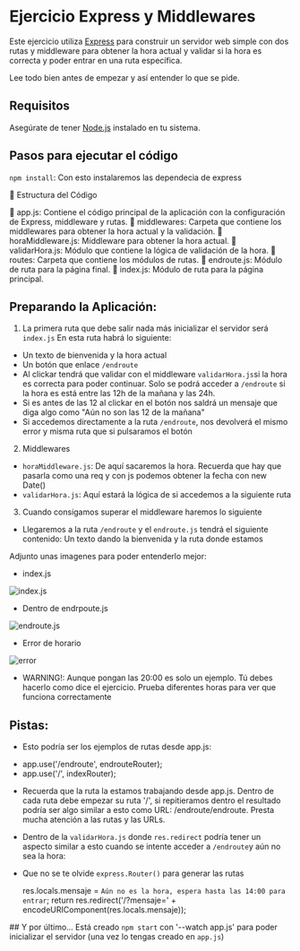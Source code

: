 # Ejercicio Express y Middlewares

Este ejercicio utiliza [Express](https://expressjs.com/) para construir un servidor web simple con dos rutas y middleware para obtener la hora actual y validar si la hora es correcta y poder entrar en una ruta específica.

Lee todo bien antes de empezar y así entender lo que se pide.

## Requisitos

Asegúrate de tener [Node.js](https://nodejs.org/) instalado en tu sistema.

## Pasos para ejecutar el código

`npm install`: Con esto instalaremos las dependecia de express

📂 Estructura del Código

📄 app.js: Contiene el código principal de la aplicación con la configuración de Express, middleware y rutas.
📂 middlewares: Carpeta que contiene los middlewares para obtener la hora actual y la validación.
  📄 horaMiddleware.js: Middleware para obtener la hora actual.
  📄 validarHora.js: Módulo que contiene la lógica de validación de la hora.
📂 routes: Carpeta que contiene los módulos de rutas.
  📄 endroute.js: Módulo de ruta para la página final.
  📄 index.js: Módulo de ruta para la página principal.

## Preparando la Aplicación:

1. La primera ruta que debe salir nada más inicializar el servidor será `index.js`
En esta ruta habrá lo siguiente:
- Un texto de bienvenida y la hora actual
- Un botón que enlace `/endroute`
- Al clickar tendrá que validar con el middleware `validarHora.js`si la hora es correcta para poder continuar. Solo se podrá acceder a `/endroute` si la hora es está entre las 12h de la mañana y las 24h.
- Si es antes de las 12 al clickar en el botón nos saldrá un mensaje que diga algo como "Aún no son las 12 de la mañana"
- Si accedemos directamente a la ruta `/endroute`, nos devolverá el mismo error y misma ruta que si pulsaramos el botón 

2. Middlewares
- `horaMiddleware.js`: De aquí sacaremos la hora. Recuerda que hay que pasarla como una req y con js podemos obtener la fecha con new Date()
- `validarHora.js`: Aquí estará la lógica de si accedemos a la siguiente ruta

3. Cuando consigamos superar el middleware haremos lo siguiente
- Llegaremos a la ruta `/endroute` y el `endroute.js` tendrá el siguiente contenido: 
Un texto dando la bienvenida y la ruta donde estamos

Adjunto unas imagenes para poder entenderlo mejor:
* index.js

![index.js](./img/index.png)

* Dentro de endrpoute.js

![endroute.js](./img/endroute.png)

* Error de horario

![error](./img/error.png)

* WARNING!: Aunque pongan las 20:00 es solo un ejemplo. Tú debes hacerlo como dice el ejercicio. Prueba diferentes horas para ver que funciona correctamente

## Pistas:

- Esto podría ser los ejemplos de rutas desde app.js:
* app.use('/endroute', endrouteRouter);
* app.use('/', indexRouter);

- Recuerda que la ruta la estamos trabajando desde app.js. Dentro de cada ruta debe empezar su ruta '/', si repitieramos dentro el resultado podría ser algo similar a esto como URL: /endroute/endroute. Presta mucha atención a las rutas y las URLs.

- Dentro de la `validarHora.js` donde `res.redirect` podría tener un aspecto similar a esto cuando se intente acceder a `/endroute`y aún no sea la hora:
- Que no se te olvide `express.Router()` para generar las rutas
  
  res.locals.mensaje = `Aún no es la hora, espera hasta las 14:00 para entrar`;
  return res.redirect('/?mensaje=' + encodeURIComponent(res.locals.mensaje));

## Y por último...
Está creado `npm start` con '--watch app.js' para poder inicializar el servidor (una vez lo tengas creado en `app.js`)
